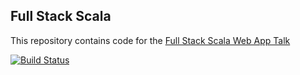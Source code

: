 Full Stack Scala
---

This repository contains code for the [Full Stack Scala Web App Talk](https://scaladays.org/madrid-2023/full-stack-scala-web-application)


[![Build Status](https://github.com/pathikrit/longshot/actions/workflows/ci.yml/badge.svg)](https://github.com/pathikrit/longshot/actions/workflows/ci.yml)

